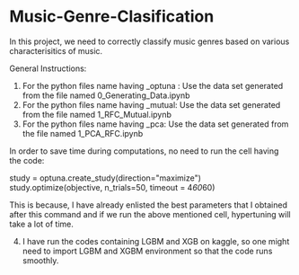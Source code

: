 # Music-Genre-Clasification
In this project, we need to correctly classify music genres based on various characterisitics of music.

General Instructions:
1. For the python files name having _optuna : Use the data set generated from the file named 0_Generating_Data.ipynb 
2. For the python files name having _mutual: Use the data set generated from the file named 1_RFC_Mutual.ipynb
3. For the python files name having _pca: Use the data set generated from the file named 1_PCA_RFC.ipynb

In order to save time during computations, no need to run the cell having the code:

study = optuna.create_study(direction="maximize")
study.optimize(objective, n_trials=50, timeout = 4*60*60)

 
This is because, I have already enlisted the best parameters that I obtained after this command and if we run the above mentioned cell, hypertuning will take a lot of time.
 
4. I have run the codes containing LGBM and XGB on kaggle, so one might need to import LGBM and XGBM environment so that the code runs smoothly.

